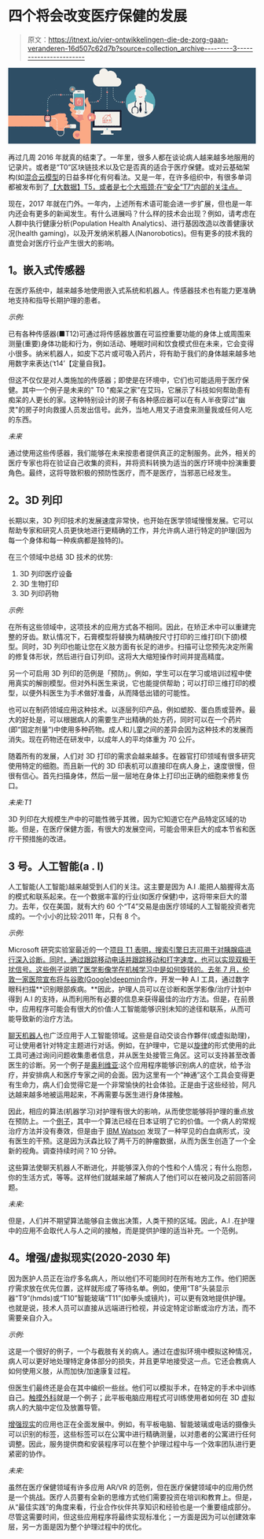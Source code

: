 # 四个将会改变医疗保健的发展

> 原文：<https://itnext.io/vier-ontwikkelingen-die-de-zorg-gaan-veranderen-16d507c62d7b?source=collection_archive---------3----------------------->

![](img/2dae48e18e0eb67e9055f78e3c4bec4a.png)

再过几周 2016 年就真的结束了。一年里，很多人都在谈论病人越来越多地服用的记录片。或者是“T0”区块链技术以及它是否真的适合于医疗保健。或对云基础架构(如[混合云模型](https://www.linkit.nl/knowledge-base/179/Hoe_past_de_Hybrid_Cloud_bij_eHealth_toepassingen)的日益多样化有何看法。又是一年，在许多组织中，有很多单词都被发布到了[【大数据】T5，或者是七个大瓶颈:在“安全”](https://www.linkit.nl/knowledge-base/172/Gebruik_van_Big_Data_in_de_zorgsector)[T7”内部的关注点。](https://www.linkit.nl/knowledge-base/47/Het_belang_van_informatiebeveiliging_in_de_zorg)

现在，2017 年就在门外。一年内，上述所有术语可能会进一步扩展，但也是一年内还会有更多的新闻发生。有什么进展吗？什么样的技术会出现？例如，请考虑在人群中执行健康分析(Population Health Analytics)、进行基因改造以改善健康状况(health gaming)，以及开发纳米机器人(Nanorobotics)。但有更多的技术我的直觉会对医疗行业产生很大的影响。

## **1。嵌入式传感器**

在医疗系统中，越来越多地使用嵌入式系统和机器人。传感器技术也有能力更准确地支持和指导长期护理的患者。

*示例:*

已有各种传感器(■T12)可通过将传感器放置在可监控重要功能的身体上或周围来测量(重要)身体功能和行为，例如活动、睡眠时间和饮食模式但在未来，它会变得小很多。纳米机器人，如皮下芯片或可吸入药片，将有助于我们的身体越来越多地用数字来表达(‘t14’【定量自我】。

但这不仅仅是对人类施加的传感器；即使是在环境中，它们也可能适用于医疗保健。其中一个例子是未来的" T0 "痴呆之家"在艾玛，它展示了科技如何帮助患有痴呆的人更长的家。这种特别设计的房子有各种感应器可以在有人半夜穿过"幽灵"的房子时向救援人员发出信号。此外，当地人用叉子进食来测量我或任何人吃的东西。

*未来*

通过使用这些传感器，我们能够在未来按患者提供真正的定制服务。此外，相关的医疗专家也将在验证自己收集的资料，并将资料转换为适当的医疗环境中扮演重要角色。最终，这将导致积极的预防性医疗，而不是医疗，当邪恶已经发生。

## **2。3D 列印**

长期以来，3D 列印技术的发展速度非常快，也开始在医学领域慢慢发展。它可以帮助专家和研究人员更快地进行更精确的工作，并允许病人进行特定的护理(因为每一个身体和每一种疾病都是独特的)。

在三个领域中总结 3D 技术的优势:

1.  3D 列印医疗设备
2.  3D 生物打印
3.  3D 列印药物

*示例:*

在所有这些领域中，这项技术的应用方式各不相同。因此，在矫正术中可以重建完整的牙齿。默认情况下，石膏模型将替换为精确按尺寸打印的三维打印(下颌)模型。同时，3D 列印也能让您在义肢方面有长足的进步。扫描可让您预先决定所需的修复体形状，然后进行自订列印。这将大大缩短操作时间并提高精度。

另一个可启用 3D 列印的范例是「预防」。例如，学生可以在学习或培训过程中使用真实的解剖模型。但对外科医生来说，它也能提供帮助；可以打印三维打印的模型，以便外科医生为手术做好准备，从而降低出错的可能性。

也可以在制药领域应用这种技术。以逐层列印产品，例如塑胶、蛋白质或营养。最大的好处是，可以根据病人的需要生产出精确的处方药，同时可以在一个药片(即“固定剂量”)中使用多种药物。成人和儿童之间的差异会因为这种技术的发展而消失。现在药物还在研发中，以成年人的平均体重为 70 公斤。

随着所有的发展，人们对 3D 打印的需求会越来越多。在器官打印领域有很多研究使用特定的细胞。而且新一代的 3D 印表机可以直接印在病人身上，速度很慢，但很有信心。首先扫描身体，然后一层一层地在身体上打印出正确的细胞来修复伤口。

*未来:T1*

3D 列印在大规模生产中的可能性微乎其微，因为它知道它在产品特定区域的功能。但是，在医疗保健方面，有很大的发展空间，可能会带来巨大的成本节省和医疗干预措施的改进。

## **3 号。人工智能(a . I)**

人工智能(人工智能)越来越受到人们的关注。这主要是因为 A.I .能把人脑握得太高的模式和联系起来。在一个数据丰富的行业(如医疗保健)中，这将带来巨大的潜力。去年，仅在美国，就有大约 60 个“T4”交易是由医疗领域的人工智能投资者完成的。一个小小的比较:2011 年，只有 8 个。

*示例:*

Microsoft 研究实验室最近的一个[项目 T1 表明，搜索引擎日志可用于对胰腺癌进行深入诊断。同时，通过跟踪移动电话并跟踪移动和打字速度，也可以实现双极干扰信号。这些例子说明了医学影像学在机械学习中是如何旋转的。去年 7 月，伦敦一家医院宣布将与谷歌(Google)](http://blogs.microsoft.com/next/2016/06/07/how-web-search-data-might-help-diagnose-serious-illness-earlier/#sm.000b05r6v1cgxdalrtf10glehcv06)[deepmin](https://deepmind.com/)合作，开发一种 A.I 工具，通过数字眼科扫描**识别眼部疾病。**因此，护理人员可以在诊断和医学影像/治疗计划中得到 A.I 的支持，从而利用所有必要的信息来获得最佳的治疗方法。但是，在前景中，应用程序可能会有很大的价值:人工智能能够识别未知的途径和联系，从而可能导致新的治疗方法。

[聊天机器人](https://www.linkit.nl/knowledge-base/242/Will_chatbots_change_our_lives)也广泛应用于人工智能领域。这些是自动交谈合作夥伴(或虚拟助理)，可让使用者针对特定主题进行对话。例如，在护理中，它是以[旋律](http://research.baidu.com/baidus-melody-ai-powered-conversational-bot-doctors-patients/)的形式使用的此工具可通过询问问题收集患者信息，并从医生处接管三角区。这可以支持甚至改善医生的诊断。另一个例子是[奥利维亚](http://info.sense.ly/nhs):这个应用程序能够识别病人的症状，给予治疗，并安排病人和医疗专家之间的会面。因为这里有一个“神通”这个工具会变得更有生命力，病人们会觉得它是一个非常愉快的社会体验。正是由于这些经验，阿凡达越来越多地被运用起来，不再需要与医生进行身体接触。

因此，相应的算法(机器学习)对护理有很大的影响，从而使您能够将护理的重点放在预防上。一个[例子](http://www.ndtv.com/health/artificial-intelligence-used-to-detect-rare-leukemia-type-in-japan-1440789)，其中一个算法已经在日本证明了它的价值。一个病人的常规治疗方法并没有奏效，但是由于 [IBM Watson](https://www.linkit.nl/knowledge-base/236/Why_IBM_Watson_is_one_of_the_first_hands_on_IoT_examples) 发现了一种罕见的白血病形式，没有医生的干预。这是因为沃森比较了两千万的肿瘤数据，从而为医生创造了一个全新的视角。调查持续时间？10 分钟。

这些算法使聊天机器人不断进化，并能够深入你的个性和个人情况；有什么抱怨，你的生活方式，等等。这样他们就越来越了解病人了他们可以在被问及之前回答问题。

*未来:*

但是，人们并不期望算法能够自主做出决策，人类干预的区域。因此，A.I .在护理中的应用不会取代人与人之间的接触，而是提供护理的适当补充。一个范例。

## **4。增强/虚拟现实(2020-2030 年)**

因为医护人员正在治疗多名病人，所以他们不可能同时在所有地方工作。他们把医疗需求放在优先位置，这样就形成了等待名单。例如，使用“T8”头装显示器“T9”(hmds)或“T10”智能玻璃“T11”(如拳头或镜片)，可以更有效地提供护理。也就是说，技术人员可以直接从远端进行检视，并设定特定诊断或治疗方法，而不需要亲自介入。

*示例:*

这是一个很好的例子，一个与截肢有关的病人。通过在虚拟环境中模拟这种情况，病人可以更好地处理特定身体部分的损失，并且更早地接受这一点。它还会教病人如何使用义肢，从而加快/加速康复过程。

但医生们最终还是会在其中编织一些丝。他们可以模拟手术，在特定的手术中训练自己。[触摸外科](https://www.touchsurgery.com/)就是一个例子；此平板电脑应用程式可训练使用者如何在 3D 虚拟病人的大脑中定位及放置导管。

[增强现实](https://nl.wikipedia.org/wiki/Toegevoegde_realiteit)的应用也正在全面发展中。例如，有平板电脑、智能玻璃或电话的摄像头可以识别的标签，这些标签可以在公寓中进行精确测量，以对患者的公寓进行任何调整。因此，服务提供商和安装程序可以在整个护理过程中与一个效率团队进行更紧密的协作。

*未来:*

虽然在医疗保健领域有许多应用 AR/VR 的范例，但在医疗保健领域中的应用仍然是一个挑战。医疗人员要有全新的思维方式他们需要投资在培训和教育上。但是，从“最佳实践”的角度来看，行业合作伙伴共享知识和经验也是一个重要组成部分。尽管这需要时间，但这些应用程序将最终实现标准化；一方面是因为可以创建效率层，另一方面是因为整个护理过程中的优化。